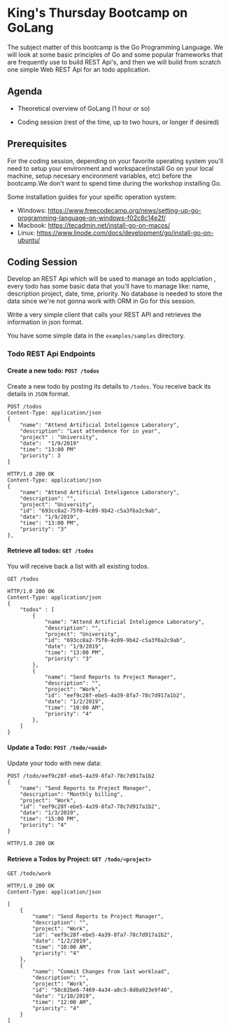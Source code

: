 # King's Thursday Bootcamp on GoLang

The subject matter of this bootcamp is the Go Programming Language. We will look at some basic principles of Go and some popular frameworks that are frequently use to build REST Api's, and then we will build from scratch one simple Web REST Api for an todo application.

## Agenda

- Theoretical overview of GoLang (1 hour or so)

- Coding session (rest of the time, up to two hours, or longer if desired)

## Prerequisites

For the coding session, depending on your favorite operating system you'll need to setup your environment and workspace(install Go on your local machine, setup necesary encironment variables, etc) before the bootcamp.We don't want to spend time during the workshop installing Go.

Some installation guides for your speific operation system:

* Windows: https://www.freecodecamp.org/news/setting-up-go-programming-language-on-windows-f02c8c14e2f/
* Macbook: https://tecadmin.net/install-go-on-macos/
* Linux: https://www.linode.com/docs/development/go/install-go-on-ubuntu/

## Coding Session

Develop an REST Api which will be used to manage an todo applciation , every todo has some basic data that you'll 
have to manage like: name, description project, date, time, priority. No database is needed to store the data since 
we're not gonna work with ORM in Go for this session. 

Write a very simple client that calls your REST API and retrieves the information in json format.

You have some simple data in the `examples/samples` directory.

### Todo REST Api Endpoints

#### Create a new todo:  `POST /todos`

Create a new todo by posting its details to `/todos`. You receive back its details
in `JSON` format.

```
POST /todos
Content-Type: application/json
{   
    "name": "Attend Artificial Inteligence Laboratory", 
    "description": "Last attendence for in year", 
    "project" : "University",
    "date":  "1/9/2019"
    "time": "13:00 PM"
    "priority": 3
}
```

```
HTTP/1.0 200 OK
Content-Type: application/json
{
    "name": "Attend Artificial Inteligence Laboratory",
    "description": "",
    "project": "University",
    "id": "693cc8a2-75f0-4c09-9b42-c5a3f6a2c9ab",
    "date": "1/9/2019",
    "time": "13:00 PM",
    "priority": "3"
},
```

#### Retrieve all todos: `GET /todos`

You will receive back a list with all existing todos.

```
GET /todos
```

```
HTTP/1.0 200 OK
Content-Type: application/json
{
    "todos" : [
        {
            "name": "Attend Artificial Inteligence Laboratory",
            "description": "",
            "project": "University",
            "id": "693cc8a2-75f0-4c09-9b42-c5a3f6a2c9ab",
            "date": "1/9/2019",
            "time": "13:00 PM",
            "priority": "3"
        },
        {
            "name": "Send Reports to Project Manager",
            "description": "",
            "project": "Work",
            "id": "eef9c28f-ebe5-4a39-8fa7-78c7d917a1b2",
            "date": "1/2/2019",
            "time": "10:00 AM",
            "priority": "4"
        },
    ]
}
```

#### Update a Todo: `POST /todo/<uuid>`

Update your todo with new data:

```
POST /todo/eef9c28f-ebe5-4a39-8fa7-78c7d917a1b2
{
    "name": "Send Reports to Project Manager",
    "description": "Monthly billing",
    "project": "Work",
    "id": "eef9c28f-ebe5-4a39-8fa7-78c7d917a1b2",
    "date": "1/3/2019",
    "time": "15:00 PM",
    "priority": "4"
}
```

```
HTTP/1.0 200 OK
```

#### Retrieve a Todos by Project: `GET /todo/<project>`

```
GET /todo/work
```

```
HTTP/1.0 200 OK
Content-Type: application/json

[
    {
        "name": "Send Reports to Project Manager",
        "description": "",
        "project": "Work",
        "id": "eef9c28f-ebe5-4a39-8fa7-78c7d917a1b2",
        "date": "1/2/2019",
        "time": "10:00 AM",
        "priority": "4"
    },
    {
        "name": "Commit Changes from last workload",
        "description": "",
        "project": "Work",
        "id": "58c82be6-7469-4a34-a8c3-8d0a923e9f46",
        "date": "1/10/2019",
        "time": "12:00 AM",
        "priority": "4"
    }
]
```